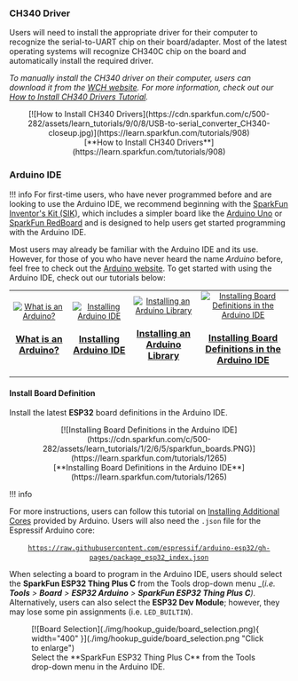 ### CH340 Driver
Users will need to install the appropriate driver for their computer to recognize the serial-to-UART chip on their board/adapter. Most of the latest operating systems will recognize CH340C chip on the board and automatically install the required driver.

*To manually install the CH340 driver on their computer, users can download it from the [WCH website](http://www.wch-ic.com/products/CH340.html?). For more information, check out our [How to Install CH340 Drivers Tutorial](https://www.sparkfun.com/ch340).*

<center>
[![How to Install CH340 Drivers](https://cdn.sparkfun.com/c/500-282/assets/learn_tutorials/9/0/8/USB-to-serial_converter_CH340-closeup.jpg)](https://learn.sparkfun.com/tutorials/908)<br>
[**How to Install CH340 Drivers**](https://learn.sparkfun.com/tutorials/908)
</center>


### Arduino IDE
!!! info
    For first-time users, who have never programmed before and are looking to use the Arduino IDE, we recommend beginning with the <a href="https://www.sparkfun.com/products/15631">SparkFun Inventor's Kit (SIK)</a>, which includes a simpler board like the <a href="https://www.sparkfun.com/products/11224">Arduino Uno</a> or <a href="https://www.sparkfun.com/products/15123">SparkFun RedBoard</a> and is designed to help users get started programming with the Arduino IDE.

Most users may already be familiar with the Arduino IDE and its use. However, for those of you who have never heard the name *Arduino* before, feel free to check out the [Arduino website](https://www.arduino.cc/en/Guide/HomePage). To get started with using the Arduino IDE, check out our tutorials below:


<table class="pdf">
    <tr>
        <td align="center">
            <a class="thumb" href="https://learn.sparkfun.com/tutorials/50">
                <center><img src="https://cdn.sparkfun.com/c/178-100/assets/3/b/6/e/b/512e66bece395f492b000000.jpg" alt="What is an Arduino?" height="140">
                </center>
                <h3 class="title">What is an Arduino?</h3>
            </a>
        </td>
        <td align="center">
            <a class="thumb" href="https://learn.sparkfun.com/tutorials/61">
                <center><img src="https://cdn.sparkfun.com/c/178-100/assets/learn_tutorials/6/1/arduinoThumb.jpg" alt="Installing Arduino IDE" height="140">
                </center>
                <h3 class="title">Installing Arduino IDE</h3>
            </a>
        </td>
        <td align="center">
            <a class="thumb" href="https://learn.sparkfun.com/tutorials/15">
                <center><img src="https://cdn.sparkfun.com/c/178-100/assets/b/e/4/b/2/50f04b99ce395fd95e000001.jpg" alt="Installing an Arduino Library" height="140">
                </center>
                <h3 class="title">Installing an Arduino Library</h3>
            </a>
        </td>
        <td align="center">
            <a class="thumb" href="https://learn.sparkfun.com/tutorials/1265">
                <center><img src="https://cdn.sparkfun.com/c/178-100/assets/learn_tutorials/1/2/6/5/sparkfun_boards.PNG" alt="Installing Board Definitions in the Arduino IDE" height="140">
                </center>
                <h3 class="title">Installing Board Definitions in the Arduino IDE</h3>
            </a>
        </td>
    </tr>
</table>


#### Install Board Definition
Install the latest <b>ESP32</b> board definitions in the Arduino IDE.

<center>
[![Installing Board Definitions in the Arduino IDE](https://cdn.sparkfun.com/c/500-282/assets/learn_tutorials/1/2/6/5/sparkfun_boards.PNG)](https://learn.sparkfun.com/tutorials/1265)<br>
[**Installing Board Definitions in the Arduino IDE**](https://learn.sparkfun.com/tutorials/1265)
</center>


!!! info
    <p>For more instructions, users can follow this tutorial on <a href="https://docs.arduino.cc/learn/starting-guide/cores">Installing Additional Cores</a> provided by Arduino. Users will also need the `.json` file for the Espressif Arduino core:</p>
    <p><center>
        <a href="https://raw.githubusercontent.com/espressif/arduino-esp32/gh-pages/package_esp32_index.json"><code>https://raw.githubusercontent.com/espressif/arduino-esp32/gh-pages/package_esp32_index.json</code></a>
    </center></p>


When selecting a board to program in the Arduino IDE, users should select the **SparkFun ESP32 Thing Plus C** from the Tools drop-down menu _(_i.e. **Tools** > **Board** > **ESP32 Arduino** > **SparkFun ESP32 Thing Plus C**)._ Alternatively, users can also select the **ESP32 Dev Module**; however, they may lose some pin assignments (i.e. `LED_BUILTIN`).

<figure markdown>
[![Board Selection](./img/hookup_guide/board_selection.png){ width="400" }](./img/hookup_guide/board_selection.png "Click to enlarge")
<figcaption markdown>Select the **SparkFun ESP32 Thing Plus C** from the Tools drop-down menu in the Arduino IDE.</figcaption>
</figure>